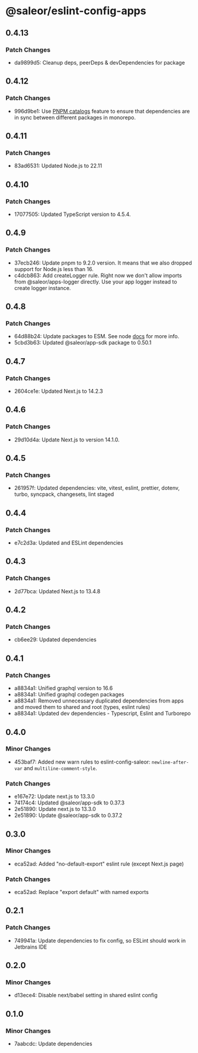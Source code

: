 # @saleor/eslint-config-apps

## 0.4.13

### Patch Changes

- da9899d5: Cleanup deps, peerDeps & devDependencies for package

## 0.4.12

### Patch Changes

- 996d9be1: Use [PNPM catalogs](https://pnpm.io/catalogs) feature to ensure that dependencies are in sync between different packages in monorepo.

## 0.4.11

### Patch Changes

- 83ad6531: Updated Node.js to 22.11

## 0.4.10

### Patch Changes

- 17077505: Updated TypeScript version to 4.5.4.

## 0.4.9

### Patch Changes

- 37ecb246: Update pnpm to 9.2.0 version. It means that we also dropped support for Node.js less than 16.
- c4dcb863: Add createLogger rule. Right now we don't allow imports from @saleor/apps-logger directly. Use your app logger instead to create logger instance.

## 0.4.8

### Patch Changes

- 64d88b24: Update packages to ESM. See node [docs](https://nodejs.org/api/esm.html) for more info.
- 5cbd3b63: Updated @saleor/app-sdk package to 0.50.1

## 0.4.7

### Patch Changes

- 2604ce1e: Updated Next.js to 14.2.3

## 0.4.6

### Patch Changes

- 29d10d4a: Update Next.js to version 14.1.0.

## 0.4.5

### Patch Changes

- 261957f: Updated dependencies: vite, vitest, eslint, prettier, dotenv, turbo, syncpack, changesets, lint staged

## 0.4.4

### Patch Changes

- e7c2d3a: Updated and ESLint dependencies

## 0.4.3

### Patch Changes

- 2d77bca: Updated Next.js to 13.4.8

## 0.4.2

### Patch Changes

- cb6ee29: Updated dependencies

## 0.4.1

### Patch Changes

- a8834a1: Unified graphql version to 16.6
- a8834a1: Unified graphql codegen packages
- a8834a1: Removed unnecessary duplicated dependencies from apps and moved them to shared and root (types, eslint rules)
- a8834a1: Updated dev dependencies - Typescript, Eslint and Turborepo

## 0.4.0

### Minor Changes

- 453baf7: Added new warn rules to eslint-config-saleor: `newline-after-var` and `multiline-comment-style`.

### Patch Changes

- e167e72: Update next.js to 13.3.0
- 74174c4: Updated @saleor/app-sdk to 0.37.3
- 2e51890: Update next.js to 13.3.0
- 2e51890: Update @saleor/app-sdk to 0.37.2

## 0.3.0

### Minor Changes

- eca52ad: Added "no-default-export" eslint rule (except Next.js page)

### Patch Changes

- eca52ad: Replace "export default" with named exports

## 0.2.1

### Patch Changes

- 749941a: Update dependencies to fix config, so ESLint should work in Jetbrains IDE

## 0.2.0

### Minor Changes

- d13ece4: Disable next/babel setting in shared eslint config

## 0.1.0

### Minor Changes

- 7aabcdc: Update dependencies
